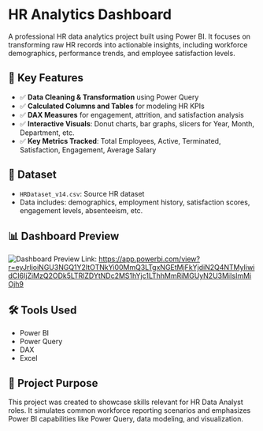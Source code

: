 # HR Analytics Dashboard

A professional HR data analytics project built using Power BI. It focuses on transforming raw HR records into actionable insights, including workforce demographics, performance trends, and employee satisfaction levels.

## 💼 Key Features

- ✅ **Data Cleaning & Transformation** using Power Query
- ✅ **Calculated Columns and Tables** for modeling HR KPIs
- ✅ **DAX Measures** for engagement, attrition, and satisfaction analysis
- ✅ **Interactive Visuals**: Donut charts, bar graphs, slicers for Year, Month, Department, etc.
- ✅ **Key Metrics Tracked**: Total Employees, Active, Terminated, Satisfaction, Engagement, Average Salary

## 📂 Dataset

- `HRDataset_v14.csv`: Source HR dataset
- Data includes: demographics, employment history, satisfaction scores, engagement levels, absenteeism, etc.

## 📊 Dashboard Preview

![Dashboard Preview](dashboard-screenshot.png)
Link: https://app.powerbi.com/view?r=eyJrIjoiNGU3NGQ1Y2ItOTNkYi00MmQ3LTgxNGEtMjFkYjdiN2Q4NTMyIiwidCI6IjZiMzQ2ODk5LTRlZDYtNDc2MS1hYjc1LThhMmRiMGUyN2U3MiIsImMiOjh9

## 🛠 Tools Used

- Power BI
- Power Query
- DAX
- Excel

## 📎 Project Purpose

This project was created to showcase skills relevant for HR Data Analyst roles. It simulates common workforce reporting scenarios and emphasizes Power BI capabilities like Power Query, data modeling, and visualization.

